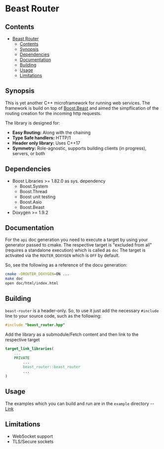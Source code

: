 # Beast Router

## Contents

- [Beast Router](#beast-router)
	- [Contents](#contents)
	- [Synopsis](#synopsis)
	- [Dependencies](#dependencies)
	- [Documentation](#documentation)
	- [Building](#building)
	- [Usage](#usage)
	- [Limitations](#limitations)

<div id="synopsis" />

## Synopsis

This is yet another C++ microframework for running web services.
The framework is build on top of [Boost.Beast](https://github.com/boostorg/beast) and aimed the
simpflication of the routing creation for the incoming http requests.

The library is designed for:
- **Easy Routing:** Along with the chaining
- **Type Safe handlers:** HTTP/1
- **Header only library:** Uses C++17
- **Symmetry:** Role-agnostic, supports building clients (in progress), servers, or both

<div id="dependencies" />

## Dependencies
- Boost Libraries >= 1.82.0 as sys. dependency
	- Boost.System
	- Boost.Thread
	- Boost unit testing
	- Boost.Asio
	- Boost.Beast
- Doxygen >= 1.9.2

<div id="documentation" />

## Documentation

For the `api` doc generation you need to execute a target by using your generator passed to cmake.
The respective target is "excluded from all" (requires a standalone execution) which is called as `doc`
The target is activated via the `ROUTER_DOXYGEN` which is `OFF` by default.

So, see the following as a reference of the docu generation:

```bash
cmake -DROUTER_DOXYGEN=ON ...
make doc
open doc/html/index.html
```

<div id="building" />

## Building
`beast-router` is a header-only. So, to use it just add the necessary `#include` line to your source code, such as the following:

```cpp
#include "beast_router.hpp"
```

Add the library as a submodule/Fetch content and then link to the respective target

```cmake
target_link_libraries(
	...
	PRIVATE
		...
		beast_router::beast_router
		...
)
```

<div id="usage" />

## Usage

The examples which you can build and run are in the `example` directory -- [Link](https://github.com/osydunenko/beast-router/tree/main/examples)

<div id="limitations" />

## Limitations
- WebSocket support
- TLS/Secure sockets
